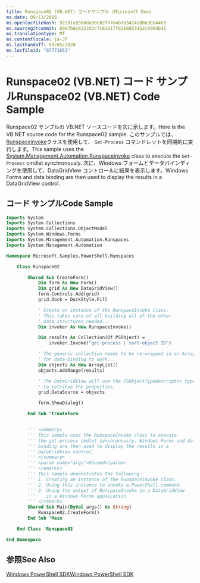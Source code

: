 ```yaml
---
title: Runspace02 (VB.NET) コードサンプル |Microsoft Docs
ms.date: 09/13/2016
ms.openlocfilehash: 922d1e8568dad8c02f77e4b76342418bb3b54469
ms.sourcegitcommit: 0907b8c6322d2c7c61b17f8168d53452c8964b41
ms.translationtype: MT
ms.contentlocale: ja-JP
ms.lasthandoff: 08/05/2020
ms.locfileid: "87771653"
---
```

# <a name="runspace02-vbnet-code-sample"></a><span data-ttu-id="0161d-102">Runspace02 (VB.NET) コード サンプル</span><span class="sxs-lookup"><span data-stu-id="0161d-102">Runspace02 (VB.NET) Code Sample</span></span>

<span data-ttu-id="0161d-103">Runspace02 サンプルの VB.NET ソースコードを次に示します。</span><span class="sxs-lookup"><span data-stu-id="0161d-103">Here is the VB.NET source code for the Runspace02 sample.</span></span> <span data-ttu-id="0161d-104">このサンプルでは、 [Runspaceinvoke](/dotnet/api/System.Management.Automation.RunspaceInvoke)クラスを使用して、 `Get-Process` コマンドレットを同期的に実行します。</span><span class="sxs-lookup"><span data-stu-id="0161d-104">This sample uses the [System.Management.Automation.Runspaceinvoke](/dotnet/api/System.Management.Automation.RunspaceInvoke) class to execute the `Get-Process` cmdlet synchronously.</span></span> <span data-ttu-id="0161d-105">次に、Windows フォームとデータバインディングを使用して、DataGridView コントロールに結果を表示します。</span><span class="sxs-lookup"><span data-stu-id="0161d-105">Windows Forms and data binding are then used to display the results in a DataGridView control.</span></span>

## <a name="code-sample"></a><span data-ttu-id="0161d-106">コード サンプル</span><span class="sxs-lookup"><span data-stu-id="0161d-106">Code Sample</span></span>

```vb
Imports System
Imports System.Collections
Imports System.Collections.ObjectModel
Imports System.Windows.Forms
Imports System.Management.Automation.Runspaces
Imports System.Management.Automation

Namespace Microsoft.Samples.PowerShell.Runspaces

    Class Runspace02

        Shared Sub CreateForm()
            Dim form As New Form()
            Dim grid As New DataGridView()
            form.Controls.Add(grid)
            grid.Dock = DockStyle.Fill

            ' Create an instance of the RunspaceInvoke class.
            ' This takes care of all building all of the other
            ' data structures needed...
            Dim invoker As New RunspaceInvoke()

            Dim results As Collection(Of PSObject) = _
                invoker.Invoke("get-process | sort-object ID")

            ' The generic collection needs to be re-wrapped in an ArrayList
            ' for data-binding to work...
            Dim objects As New ArrayList()
            objects.AddRange(results)

            ' The DataGridView will use the PSObjectTypeDescriptor type
            ' to retrieve the properties.
            grid.DataSource = objects

            form.ShowDialog()

        End Sub 'CreateForm


        ''' <summary>
        ''' This sample uses the RunspaceInvoke class to execute
        ''' the get-process cmdlet synchronously. Windows Forms and data
        ''' binding are then used to display the results in a
        ''' DataGridView control.
        ''' </summary>
        ''' <param name="args">Unused</param>
        ''' <remarks>
        ''' This sample demonstrates the following:
        ''' 1. Creating an instance of the RunspaceInvoke class.
        ''' 2. Using this instance to invoke a PowerShell command.
        ''' 3. Using the output of RunspaceInvoke in a DataGridView
        '''    in a Windows Forms application
        ''' </remarks
        Shared Sub Main(ByVal args() As String)
            Runspace02.CreateForm()
        End Sub 'Main

    End Class 'Runspace02

End Namespace
```

<!-- TODO!!!: [!code-csharp[Runspace02.vb](../../powershell-sdk-samples/SDK-2.0/vb/Runspace02/Runspace02.vb#L09-L68 "Runspace02.vb")] -->

## <a name="see-also"></a><span data-ttu-id="0161d-107">参照</span><span class="sxs-lookup"><span data-stu-id="0161d-107">See Also</span></span>

[<span data-ttu-id="0161d-108">Windows PowerShell SDK</span><span class="sxs-lookup"><span data-stu-id="0161d-108">Windows PowerShell SDK</span></span>](../windows-powershell-reference.md)
